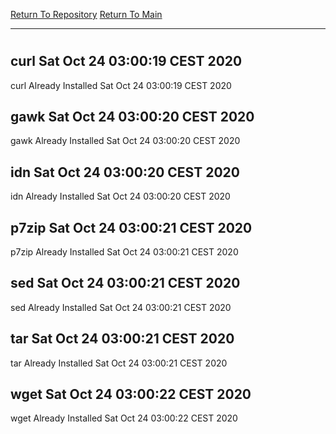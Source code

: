 [Return To Repository](https://github.com/bast69/piholeparser/)
[Return To Main](https://github.com/bast69/piholeparser/blob/master/RecentRunLogs/Mainlog.md)
____________________________________
# 
## curl Sat Oct 24 03:00:19 CEST 2020
curl Already Installed Sat Oct 24 03:00:19 CEST 2020
## gawk Sat Oct 24 03:00:20 CEST 2020
gawk Already Installed Sat Oct 24 03:00:20 CEST 2020
## idn Sat Oct 24 03:00:20 CEST 2020
idn Already Installed Sat Oct 24 03:00:20 CEST 2020
## p7zip Sat Oct 24 03:00:21 CEST 2020
p7zip Already Installed Sat Oct 24 03:00:21 CEST 2020
## sed Sat Oct 24 03:00:21 CEST 2020
sed Already Installed Sat Oct 24 03:00:21 CEST 2020
## tar Sat Oct 24 03:00:21 CEST 2020
tar Already Installed Sat Oct 24 03:00:21 CEST 2020
## wget Sat Oct 24 03:00:22 CEST 2020
wget Already Installed Sat Oct 24 03:00:22 CEST 2020

